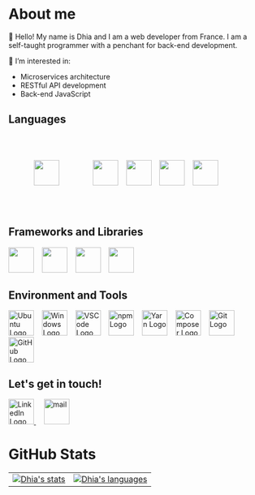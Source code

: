 # About me
👋 Hello! My name is Dhia and I am a web developer from France. I am a self-taught programmer with a penchant for back-end development.

👀 I’m interested in:
- Microservices architecture
- RESTful API development
- Back-end JavaScript

## Languages
<div>
    <img src="https://cdn.jsdelivr.net/gh/devicons/devicon/icons/html5/html5-plain-wordmark.svg" height="50px" style="padding: 50px" />&nbsp &nbsp
    <img src="https://cdn.jsdelivr.net/gh/devicons/devicon/icons/css3/css3-plain-wordmark.svg" height="50px" />&nbsp &nbsp
    <img src="https://cdn.jsdelivr.net/gh/devicons/devicon/icons/javascript/javascript-original.svg" height="50px" />&nbsp &nbsp
    <img src="https://cdn.jsdelivr.net/gh/devicons/devicon/icons/typescript/typescript-original.svg" height="50px" />&nbsp &nbsp
    <img src="https://cdn.jsdelivr.net/gh/devicons/devicon/icons/php/php-original.svg" height="50px" />
</div>

## Frameworks and Libraries
<div>
	<img src="https://cdn.jsdelivr.net/gh/devicons/devicon/icons/bootstrap/bootstrap-original.svg" height="50px" />&nbsp &nbsp
	<img src="https://cdn.jsdelivr.net/gh/devicons/devicon/icons/nodejs/nodejs-original.svg" height="50px" />&nbsp &nbsp
	<img src="https://cdn.jsdelivr.net/gh/devicons/devicon/icons/vuejs/vuejs-original.svg" height="50px" />&nbsp &nbsp
	<img src="https://cdn.jsdelivr.net/gh/devicons/devicon/icons/express/express-original.svg" height="50px" />&nbsp &nbsp
</div>

## Environment and Tools
<div>
	<img src="https://cdn.jsdelivr.net/gh/devicons/devicon/icons/ubuntu/ubuntu-plain.svg" height="50px" alt="Ubuntu Logo" />&nbsp &nbsp
	<img src="https://cdn.jsdelivr.net/gh/devicons/devicon/icons/windows8/windows8-original.svg" height="50px" alt="Windows Logo" />&nbsp &nbsp
	<img src="https://cdn.jsdelivr.net/gh/devicons/devicon/icons/vscode/vscode-original.svg" height="50px" alt="VSCode Logo" />&nbsp &nbsp
	<img src="https://cdn.jsdelivr.net/gh/devicons/devicon/icons/npm/npm-original-wordmark.svg" height="50px" alt="npm Logo" />&nbsp &nbsp
	<img src="https://cdn.jsdelivr.net/gh/devicons/devicon/icons/yarn/yarn-original.svg" height="50px" alt="Yarn Logo" />&nbsp &nbsp
	<img src="https://cdn.jsdelivr.net/gh/devicons/devicon/icons/composer/composer-original.svg" height="50px" alt="Composer Logo" />&nbsp &nbsp
	<img src="https://cdn.jsdelivr.net/gh/devicons/devicon/icons/git/git-original.svg" height="50px" alt="Git Logo" />&nbsp &nbsp
	<img src="https://cdn.jsdelivr.net/gh/devicons/devicon/icons/github/github-original.svg" height="50px" alt="GitHub Logo" />
</div>

## Let's get in touch!
<div>
	<a href="https://www.linkedin.com/in/dhia-eddine-bani/">
		<img src="https://cdn.jsdelivr.net/gh/devicons/devicon/icons/linkedin/linkedin-original.svg" height="50px" alt="LinkedIn Logo" />
	</a>
	&nbsp &nbsp
	<a href="mailto:dhia.bani@gmail.com">
		<img src="https://user-images.githubusercontent.com/46674571/176674319-fd8bcdb1-d5f9-4805-a703-58246ee2a794.png" height="50px" alt="mail" />
	</a>
</div>

# GitHub Stats
<table>
	<tbody>
		<td>
			<a href="https://github.com/Dhia52/github-readme-stats">
				<img align="center" src="https://github-readme-stats.vercel.app/api?username=Dhia52&show_icons=true&theme=dark" alt="Dhia's stats" />
			</a>
		</td>
		<td>
			<a href="https://github.com/anuraghazra/github-readme-stats">
				<img align="center" src="https://github-readme-stats.vercel.app/api/top-langs/?username=anuraghazra&layout=compact&theme=dark" alt="Dhia's languages" />
			</a>
		</td>
	</tbody>
</table>
